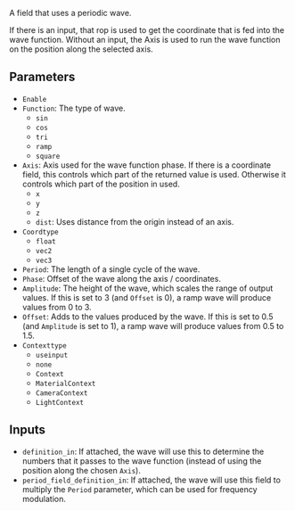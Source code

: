 A field that uses a periodic wave.

If there is an input, that rop is used to get the coordinate that is fed into the wave function.
Without an input, the Axis is used to run the wave function on the position along the selected axis.

## Parameters

* `Enable`
* `Function`: The type of wave.
  * `sin`
  * `cos`
  * `tri`
  * `ramp`
  * `square`
* `Axis`: Axis used for the wave function phase. If there is a coordinate field, this controls which part of the returned value is used. Otherwise it controls which part of the position in used.
  * `x`
  * `y`
  * `z`
  * `dist`: Uses distance from the origin instead of an axis.
* `Coordtype`
  * `float`
  * `vec2`
  * `vec3`
* `Period`: The length of a single cycle of the wave.
* `Phase`: Offset of the wave along the axis / coordinates.
* `Amplitude`: The height of the wave, which scales the range of output values. If this is set to 3 (and `Offset` is 0), a ramp wave will produce values from 0 to 3.
* `Offset`: Adds to the values produced by the wave. If this is set to 0.5 (and `Amplitude` is set to 1), a ramp wave will produce values from 0.5 to 1.5.
* `Contexttype`
  * `useinput`
  * `none`
  * `Context`
  * `MaterialContext`
  * `CameraContext`
  * `LightContext`

## Inputs

* `definition_in`:  If attached, the wave will use this to determine the numbers that it passes to the wave function (instead of using the position along the chosen `Axis`).
* `period_field_definition_in`:  If attached, the wave will use this field to multiply the `Period` parameter, which can be used for frequency modulation.
